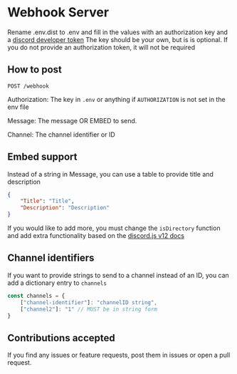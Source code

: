 # Webhook Server

Rename .env.dist to .env and fill in the values with an authorization key and a [discord developer token](https://discord.com/developers/applications)
The key should be your own, but is is optional. If you do not provide an authorization token, it will not be required

## How to post

``` POST /webhook ```

Authorization: The key in `.env` or anything if `AUTHORIZATION` is not set in the env file

Message: The message OR EMBED to send.

Channel: The channel identifier or ID

## Embed support

Instead of a string in Message, you can use a table to provide title and description

```json
{
    "Title": "Title",
    "Description": "Description"
}
```

If you would like to add more, you must change the `isDirectory` function and add extra functionality based on the [discord.js v12 docs](https://v12.discordjs.guide/popular-topics/embeds.html)

## Channel identifiers
If you want to provide strings to send to a channel instead of an ID, you can add a dictionary entry to `channels`

```js
const channels = {
    ["channel-identifier"]: "channelID string",
    ["channel2"]: "1" // MUST be in string form
}
```

## Contributions accepted

If you find any issues or feature requests, post them in issues or open a pull request.